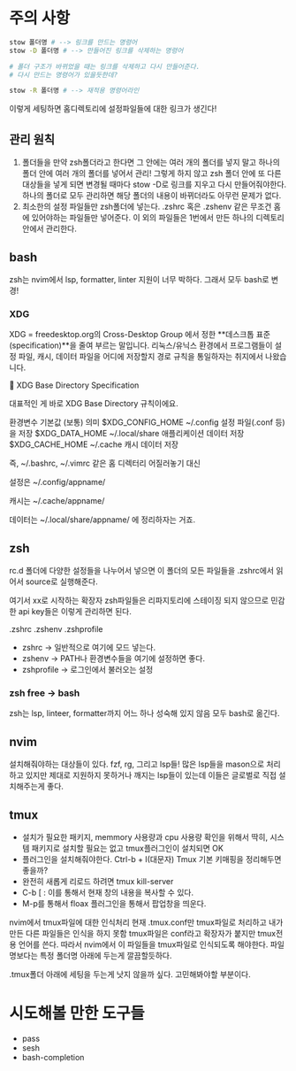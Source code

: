 
# 주의 사항

```bash
stow 폴더명 # --> 링크를 만드는 명령어
stow -D 폴더명 # --> 만들어진 링크를 삭제하는 명령어

# 폴더 구조가 바뀌었을 때는 링크를 삭제하고 다시 만들어준다.
# 다시 만드는 명령어가 있을듯한데?

stow -R 폴더명 # --> 재적용 명령어라인
```

이렇게 세팅하면 홈디렉토리에 설정파일들에 대한 링크가 생긴다!

## 관리 원칙

1. 폴더들을 만약 zsh폴더라고 한다면
    그 안에는 여러 개의 폴더를 넣지 말고
    하나의 폴더 안에 여러 개의 폴더를 넣어서 관리!
    그렇게 하지 않고 zsh 폴더 안에 또 다른 대상들을 넣게 되면
    변경될 때마다 stow -D로 링크를 지우고 다시 만들어줘야한다.
    하나의 폴더로 모두 관리하면 해당 폴더의 내용이 바뀌더라도
    아무런 문제가 없다.
2. 최소한의 설정 파일들만 zsh폴더에 넣는다.
    .zshrc 혹은 .zshenv 같은 무조건 홈에 있어야하는 파일들만 넣어준다.
    이 외의 파일들은 1번에서 만든 하나의 디렉토리 안에서 관리한다.

## bash

zsh는 nvim에서 lsp, formatter, linter 지원이 너무 박하다.
그래서 모두 bash로 변경!

### XDG

XDG = freedesktop.org의 Cross-Desktop Group 에서 정한 **데스크톱 표준(specification)**을 줄여 부르는 말입니다.
리눅스/유닉스 환경에서 프로그램들이 설정 파일, 캐시, 데이터 파일을 어디에 저장할지 경로 규칙을 통일하자는 취지에서 나왔습니다.

📌 XDG Base Directory Specification

대표적인 게 바로 XDG Base Directory 규칙이에요.

환경변수	기본값 (보통)	의미
$XDG_CONFIG_HOME	~/.config	설정 파일(.conf 등)을 저장
$XDG_DATA_HOME	~/.local/share	애플리케이션 데이터 저장
$XDG_CACHE_HOME	~/.cache	캐시 데이터 저장

즉, ~/.bashrc, ~/.vimrc 같은 홈 디렉터리 어질러놓기 대신

설정은 ~/.config/appname/

캐시는 ~/.cache/appname/

데이터는 ~/.local/share/appname/
에 정리하자는 거죠.


## zsh

rc.d 폴더에 다양한 설정들을 나누어서 넣으면
이 폴더의 모든 파일들을 .zshrc에서 읽어서 source로 실행해준다.

여기서 xx로 시작하는 확장자 zsh파일들은 리파지토리에 스테이징 되지 않으므로
민감한 api key들은 이렇게 관리하면 된다.

.zshrc .zshenv .zshprofile

- zshrc -> 일반적으로 여기에 모드 넣는다.
- zshenv -> PATH나 환경변수들을 여기에 설정하면 좋다.
- zshprofile -> 로그인에서 불러오는 설정

### zsh free -> bash

zsh는 lsp, linteer, formatter까지 어느 하나 성숙해 있지 않음
모두 bash로 옮긴다.


## nvim

설치해줘야하는 대상들이 있다.
fzf, rg, 그리고 lsp들!
많은 lsp들을 mason으로 처리하고 있지만
제대로 지원하지 못하거나 깨지는 lsp들이 있는데
이들은 글로벌로 직접 설치해주는게 좋다.

## tmux

- 설치가 필요한 패키지, memmory 사용량과 cpu 사용량 확인을 위해서
    딱히, 시스템 패키지로 설치할 필요는 없고 tmux플러그인이 설치되면 OK
- 플러그인을 설치해줘야한다. Ctrl-b + I(대문자)
    Tmux 기본 키매핑을 정리해두면 좋을까?
- 완전히 새롭게 리로드 하려면 tmux kill-server
- C-b [ : 이를 통해서 현재 창의 내용을 복사할 수 있다.
- M-p를 통해서 floax 플러그인을 통해서 팝업창을 띄운다.

nvim에서 tmux파일에 대한 인식처리
현재 .tmux.conf만 tmux파일로 처리하고 내가 만든 다른 파일들은 인식을 하지 못함
tmux파일은 conf라고 확장자가 붙지만 tmux전용 언어를 쓴다.
따라서 nvim에서 이 파일들을 tmux파일로 인식되도록 해야한다.
파일명보다는 특정 폴더명 아래에 두는게 깔끔할듯하다.

.tmux폴더 아래에 세팅을 두는게 낫지 않을까 싶다.
고민해봐야할 부분이다.

# 시도해볼 만한 도구들

- pass
- sesh
- bash-completion
